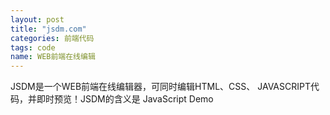 ```yaml
---
layout: post
title: "jsdm.com"
categories: 前端代码
tags: code
name: WEB前端在线编辑
---
```


JSDM是一个WEB前端在线编辑器，可同时编辑HTML、CSS、<!--break-->
JAVASCRIPT代码，并即时预览！JSDM的含义是 JavaScript Demo